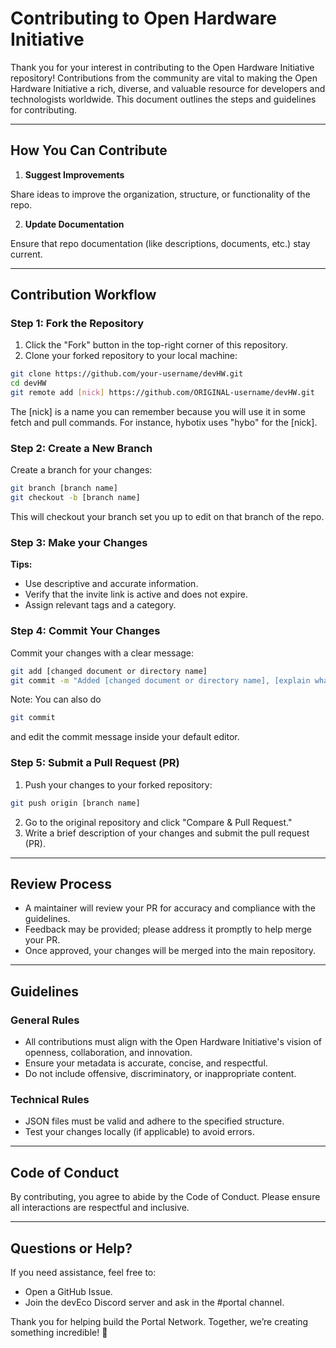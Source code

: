 # Contributing to Open Hardware Initiative

Thank you for your interest in contributing to the Open Hardware Initiative repository! Contributions from the community are vital to making the Open Hardware Initiative a rich, diverse, and valuable resource for developers and technologists worldwide. This document outlines the steps and guidelines for contributing.

---

## How You Can Contribute

1. **Suggest Improvements**

Share ideas to improve the organization, structure, or functionality of the repo.

2. **Update Documentation**

Ensure that repo documentation (like descriptions, documents, etc.) stay current.

---

## Contribution Workflow

### Step 1: Fork the Repository

1. Click the "Fork" button in the top-right corner of this repository.
2. Clone your forked repository to your local machine:

```bash
git clone https://github.com/your-username/devHW.git
cd devHW
git remote add [nick] https://github.com/ORIGINAL-username/devHW.git

```
The [nick] is a name you can remember because you will use it in some fetch and
  pull commands. For instance, hybotix uses "hybo" for the [nick].

### Step 2: Create a New Branch

Create a branch for your changes:

```bash
git branch [branch name]
git checkout -b [branch name]
```

This will checkout your branch set you up to edit on that branch of the repo.

### Step 3: Make your Changes

**Tips:**
- Use descriptive and accurate information.
- Verify that the invite link is active and does not expire.
- Assign relevant tags and a category.

### Step 4: Commit Your Changes
Commit your changes with a clear message:

```bash
git add [changed document or directory name]
git commit -m "Added [changed document or directory name], [explain what you did]"
```

Note: You can also do
```bash
git commit
```

and edit the commit message inside your default editor.

### Step 5: Submit a Pull Request (PR)
1. Push your changes to your forked repository:

```bash
git push origin [branch name]
```

2. Go to the original repository and click "Compare & Pull Request."
3. Write a brief description of your changes and submit the pull request (PR).

---

## Review Process

- A maintainer will review your PR for accuracy and compliance with the guidelines.
- Feedback may be provided; please address it promptly to help merge your PR.
- Once approved, your changes will be merged into the main repository.

---

## Guidelines 

### General Rules

- All contributions must align with the Open Hardware Initiative's  vision of openness, collaboration, and innovation.
- Ensure your metadata is accurate, concise, and respectful.
- Do not include offensive, discriminatory, or inappropriate content.

### Technical Rules

- JSON files must be valid and adhere to the specified structure.
- Test your changes locally (if applicable) to avoid errors.

---

## Code of Conduct

By contributing, you agree to abide by the Code of Conduct. Please ensure all interactions are respectful and inclusive.

---

## Questions or Help?

If you need assistance, feel free to:

- Open a GitHub Issue.
- Join the devEco Discord server and ask in the #portal channel.

Thank you for helping build the Portal Network. Together, we’re creating something incredible! 🚀
